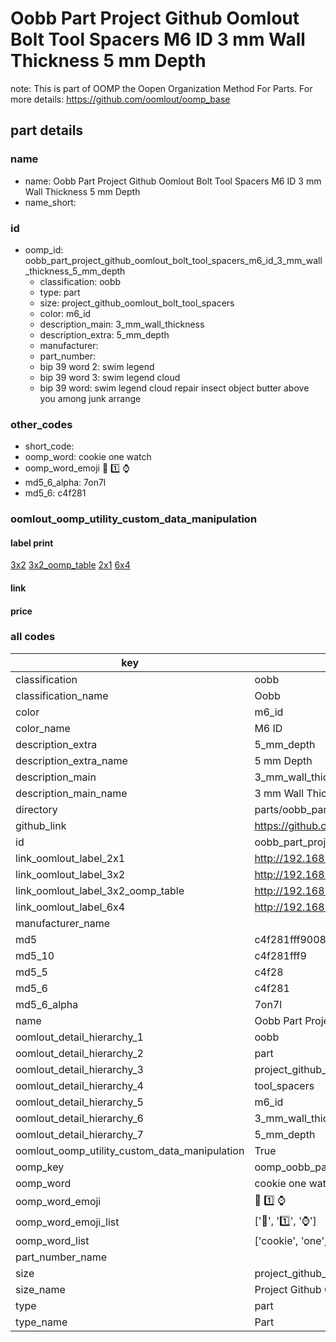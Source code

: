 # Oobb Part Project Github Oomlout Bolt Tool Spacers M6 ID 3 mm Wall Thickness 5 mm Depth  

note: This is part of OOMP the Oopen Organization Method For Parts. For more details: https://github.com/oomlout/oomp_base

##  part details
  







### name
* name: Oobb Part Project Github Oomlout Bolt Tool Spacers M6 ID 3 mm Wall Thickness 5 mm Depth
* name_short: 
### id
* oomp_id: oobb_part_project_github_oomlout_bolt_tool_spacers_m6_id_3_mm_wall_thickness_5_mm_depth
  * classification: oobb
  * type: part
  * size: project_github_oomlout_bolt_tool_spacers
  * color: m6_id
  * description_main: 3_mm_wall_thickness
  * description_extra: 5_mm_depth
  * manufacturer: 
  * part_number: 
  * bip 39 word 2: swim legend
  * bip 39 word 3: swim legend cloud
  * bip 39 word: swim legend cloud repair insect object butter above you among junk arrange

### other_codes
* short_code: 
* oomp_word: cookie one watch
* oomp_word_emoji :cookie: :one: :watch:
* md5_6_alpha: 7on7l
* md5_6: c4f281






### oomlout_oomp_utility_custom_data_manipulation
#### label print
[3x2](http://192.168.1.245:1112/?label=oomp%207on7l)
[3x2_oomp_table](http://192.168.1.108:1112/?label=oomp%207on7l)
[2x1](http://192.168.1.242:1112/?label=oomp%207on7l)
[6x4](http://192.168.1.55:1112/?label=oomp%207on7l)    

#### link

                              

#### price







### all codes 
| key | value |  
| --- | --- |  
| classification | oobb |  
| classification_name | Oobb |  
| color | m6_id |  
| color_name | M6 ID |  
| description_extra | 5_mm_depth |  
| description_extra_name | 5 mm Depth |  
| description_main | 3_mm_wall_thickness |  
| description_main_name | 3 mm Wall Thickness |  
| directory | parts/oobb_part_project_github_oomlout_bolt_tool_spacers_m6_id_3_mm_wall_thickness_5_mm_depth |  
| github_link | https://github.com/oomlout/oomlout_oomp_part_src/tree/main/parts/oobb_part_project_github_oomlout_bolt_tool_spacers_m6_id_3_mm_wall_thickness_5_mm_depth |  
| id | oobb_part_project_github_oomlout_bolt_tool_spacers_m6_id_3_mm_wall_thickness_5_mm_depth |  
| link_oomlout_label_2x1 | http://192.168.1.242:1112/?label=oomp%207on7l |  
| link_oomlout_label_3x2 | http://192.168.1.245:1112/?label=oomp%207on7l |  
| link_oomlout_label_3x2_oomp_table | http://192.168.1.108:1112/?label=oomp%207on7l |  
| link_oomlout_label_6x4 | http://192.168.1.55:1112/?label=oomp%207on7l |  
| manufacturer_name |  |  
| md5 | c4f281fff90083ea603a8b6857dfe6df |  
| md5_10 | c4f281fff9 |  
| md5_5 | c4f28 |  
| md5_6 | c4f281 |  
| md5_6_alpha | 7on7l |  
| name | Oobb Part Project Github Oomlout Bolt Tool Spacers M6 ID 3 mm Wall Thickness 5 mm Depth |  
| oomlout_detail_hierarchy_1 | oobb |  
| oomlout_detail_hierarchy_2 | part |  
| oomlout_detail_hierarchy_3 | project_github_bolt |  
| oomlout_detail_hierarchy_4 | tool_spacers |  
| oomlout_detail_hierarchy_5 | m6_id |  
| oomlout_detail_hierarchy_6 | 3_mm_wall_thickness |  
| oomlout_detail_hierarchy_7 | 5_mm_depth |  
| oomlout_oomp_utility_custom_data_manipulation | True |  
| oomp_key | oomp_oobb_part_project_github_oomlout_bolt_tool_spacers_m6_id_3_mm_wall_thickness_5_mm_depth |  
| oomp_word | cookie one watch |  
| oomp_word_emoji | :cookie: :one: :watch: |  
| oomp_word_emoji_list | [':cookie:', ':one:', ':watch:'] |  
| oomp_word_list | ['cookie', 'one', 'watch'] |  
| part_number_name |  |  
| size | project_github_oomlout_bolt_tool_spacers |  
| size_name | Project Github Oomlout Bolt Tool Spacers |  
| type | part |  
| type_name | Part |  
